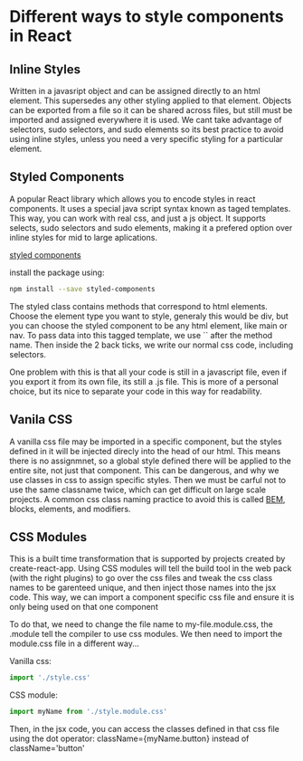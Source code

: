 # Different ways to style components in React

## Inline Styles
Written in a javasript object and can be assigned directly to an html element. This supersedes any other styling applied to that element. Objects can be exported from a file so it can be shared across files, but still must be imported and assigned everywhere it is used. We cant take advantage of selectors, sudo selectors, and sudo elements so its best practice to avoid using inline styles, unless you need a very specific styling for a particular element.

## Styled Components
A popular React library which allows you to encode styles in react components. It uses a special java script syntax known as taged templates. This way, you can work with real css, and just a js object. It supports selects, sudo selectors and sudo elements, making it a prefered option over inline styles for mid to large aplications. 

[styled components](https://styled-components.com/)

install the package using:

````bash 
npm install --save styled-components
````

The styled class contains methods that correspond to html elements. Choose the element type you want to style, generaly this would be div, but you can choose the styled component to be any html element, like main or nav. To pass data into this tagged template, we use `` after the method name. Then inside the 2 back ticks, we write our normal css code, including selectors.

One problem with this is that all your code is still in a javascript file, even if you export it from its own file, its still a .js file. This is more of a personal choice, but its nice to separate your code in this way for readability.

## Vanila CSS
A vanilla css file may be imported in a specific component, but the styles defined in it will be injected direcly into the head of our html. This means there is no assignmnet, so a global style defined there will be applied to the entire site, not just that component. This can be dangerous, and why we use classes in css to assign specific styles. Then we must be carful not to use the same classname twice, which can get difficult on large scale projects. A common css class naming practice to avoid this is called [BEM](http://getbem.com/introduction/), blocks, elements, and modifiers.

## CSS Modules
This is a built time transformation that is supported by projects created by create-react-app. Using CSS modules will tell the build tool in the web pack (with the right plugins) to go over the css files and tweak the css class names to be garenteed unique, and then inject those names into the jsx code. This way, we can import a component specific css file and ensure it is only being used on that one component

To do that, we need to change the file name to my-file.module.css, the .module tell the compiler to use css modules. We then need to import the module.css file in a different way...

Vanilla css:
````js
import './style.css'
````

CSS module:
````js
import myName from './style.module.css'
````

Then, in the jsx code, you can access the classes defined in that css file using the dot operator: className={myName.button} instead of className='button'